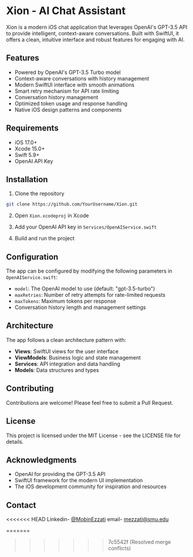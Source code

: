 # Xion - AI Chat Assistant

Xion is a modern iOS chat application that leverages OpenAI's GPT-3.5 API to provide intelligent, context-aware conversations. Built with SwiftUI, it offers a clean, intuitive interface and robust features for engaging with AI.

## Features

- Powered by OpenAI's GPT-3.5 Turbo model
- Context-aware conversations with history management
-  Modern SwiftUI interface with smooth animations
-  Smart retry mechanism for API rate limiting
-  Conversation history management
-  Optimized token usage and response handling
-  Native iOS design patterns and components

## Requirements

- iOS 17.0+
- Xcode 15.0+
- Swift 5.9+
- OpenAI API Key

## Installation

1. Clone the repository
```bash
git clone https://github.com/YourUsername/Xion.git
```

2. Open `Xion.xcodeproj` in Xcode

3. Add your OpenAI API key in `Services/OpenAIService.swift`

4. Build and run the project

## Configuration

The app can be configured by modifying the following parameters in `OpenAIService.swift`:

- `model`: The OpenAI model to use (default: "gpt-3.5-turbo")
- `maxRetries`: Number of retry attempts for rate-limited requests
- `maxTokens`: Maximum tokens per response
- Conversation history length and management settings

## Architecture

The app follows a clean architecture pattern with:

- **Views**: SwiftUI views for the user interface
- **ViewModels**: Business logic and state management
- **Services**: API integration and data handling
- **Models**: Data structures and types

## Contributing

Contributions are welcome! Please feel free to submit a Pull Request.

## License

This project is licensed under the MIT License - see the LICENSE file for details.

## Acknowledgments

- OpenAI for providing the GPT-3.5 API
- SwiftUI framework for the modern UI implementation
- The iOS development community for inspiration and resources

## Contact

<<<<<<< HEAD
Linkedin- [@MobinEzzati](https://www.linkedin.com/in/mobin-ezzati-84b753153/)
email- mezzati@smu.edu

=======

>>>>>>> 7c5542f (Resolved merge conflicts)
